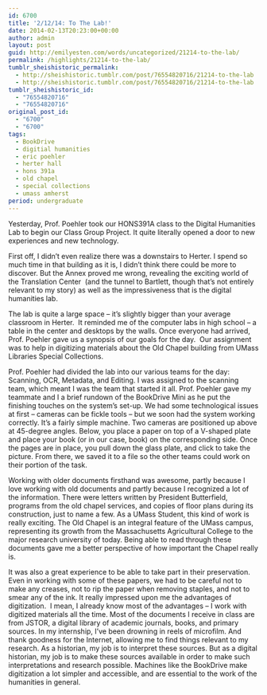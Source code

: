 ```yaml
---
id: 6700
title: '2/12/14: To The Lab!'
date: 2014-02-13T20:23:00+00:00
author: admin
layout: post
guid: http://emilyesten.com/words/uncategorized/21214-to-the-lab/
permalink: /highlights/21214-to-the-lab/
tumblr_sheishistoric_permalink:
  - http://sheishistoric.tumblr.com/post/76554820716/21214-to-the-lab
  - http://sheishistoric.tumblr.com/post/76554820716/21214-to-the-lab
tumblr_sheishistoric_id:
  - "76554820716"
  - "76554820716"
original_post_id:
  - "6700"
  - "6700"
tags:
  - BookDrive
  - digitial humanities
  - eric poehler
  - herter hall
  - hons 391a
  - old chapel
  - special collections
  - umass amherst
period: undergraduate
---
```

Yesterday, Prof. Poehler took our HONS391A class to the Digital Humanities Lab to begin our Class Group Project. It quite literally opened a door to new experiences and new technology.

First off, I didn’t even realize there was a downstairs to Herter. I spend so much time in that building as it is, I didn’t think there could be more to discover. But the Annex proved me wrong, revealing the exciting world of the Translation Center  (and the tunnel to Bartlett, though that’s not entirely relevant to my story) as well as the impressiveness that is the digital humanities lab.

The lab is quite a large space – it’s slightly bigger than your average classroom in Herter.  It reminded me of the computer labs in high school – a table in the center and desktops by the walls. Once everyone had arrived, Prof. Poehler gave us a synopsis of our goals for the day.  Our assignment was to help in digitizing materials about the Old Chapel building from UMass Libraries Special Collections.

<!-- more -->

Prof. Poehler had divided the lab into our various teams for the day: Scanning, OCR, Metadata, and Editing. I was assigned to the scanning team, which meant I was the team that started it all. Prof. Poehler gave my teammate and I a brief rundown of the BookDrive Mini as he put the finishing touches on the system’s set-up. We had some technological issues at first – cameras can be fickle tools – but we soon had the system working correctly. It’s a fairly simple machine. Two cameras are positioned up above at 45-degree angles. Below, you place a paper on top of a V-shaped plate and place your book (or in our case, book) on the corresponding side. Once the pages are in place, you pull down the glass plate, and click to take the picture. From there, we saved it to a file so the other teams could work on their portion of the task.  

Working with older documents firsthand was awesome, partly because I love working with old documents and partly because I recognized a lot of the information. There were letters written by President Butterfield, programs from the old chapel services, and copies of floor plans during its construction, just to name a few. As a UMass Student, this kind of work is really exciting. The Old Chapel is an integral feature of the UMass campus, representing its growth from the Massachusetts Agricultural College to the major research university of today. Being able to read through these documents gave me a better perspective of how important the Chapel really is.

It was also a great experience to be able to take part in their preservation. Even in working with some of these papers, we had to be careful not to make any creases, not to rip the paper when removing staples, and not to smear any of the ink. It really impressed upon me the advantages of digitization.  I mean, I already know most of the advantages – I work with digitized materials all the time. Most of the documents I receive in class are from JSTOR, a digital library of academic journals, books, and primary sources. In my internship, I’ve been drowning in reels of microfilm. And thank goodness for the Internet, allowing me to find things relevant to my research. As a historian, my job is to interpret these sources. But as a digital historian, my job is to make these sources available in order to make such interpretations and research possible. Machines like the BookDrive make digitization a lot simpler and accessible, and are essential to the work of the humanities in general. 
